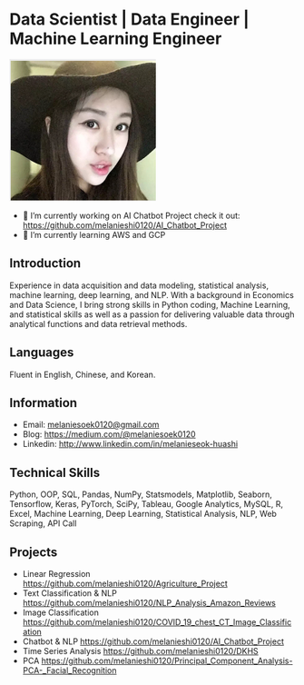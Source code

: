 # Data Scientist | Data Engineer | Machine Learning Engineer 
![hua_shi.png](hua_shi.png) 

- 🔭 I’m currently working on AI Chatbot Project  check it out:  https://github.com/melanieshi0120/AI_Chatbot_Project
- 🌱 I’m currently learning  AWS and GCP 

## Introduction
Experience in data acquisition and data modeling, statistical analysis, machine learning,
deep learning, and NLP. With a background in Economics and Data Science, I bring strong skills in Python coding,
Machine Learning, and statistical skills as well as a passion for delivering valuable data through analytical 
functions and data retrieval methods. 
## Languages
Fluent in English, Chinese, and Korean.
## Information
- Email: melaniesoek0120@gmail.com
- Blog: https://medium.com/@melaniesoek0120
- Linkedin: http://www.linkedin.com/in/melanieseok-huashi
## Technical Skills
Python, OOP, SQL, Pandas, NumPy, Statsmodels, Matplotlib, Seaborn, Tensorflow, Keras, PyTorch, SciPy, Tableau, Google Analytics, MySQL, R, Excel, Machine Learning, Deep Learning, Statistical Analysis, NLP, Web Scraping, API Call
## Projects
- Linear Regression  https://github.com/melanieshi0120/Agriculture_Project
- Text Classification & NLP https://github.com/melanieshi0120/NLP_Analysis_Amazon_Reviews
- Image Classification  https://github.com/melanieshi0120/COVID_19_chest_CT_Image_Classification
- Chatbot & NLP https://github.com/melanieshi0120/AI_Chatbot_Project
- Time Series Analysis https://github.com/melanieshi0120/DKHS
- PCA https://github.com/melanieshi0120/Principal_Component_Analysis-PCA-_Facial_Recognition
